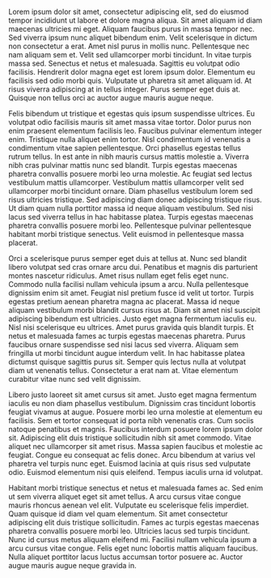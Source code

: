 Lorem ipsum dolor sit amet, consectetur adipiscing elit, sed do eiusmod tempor incididunt ut labore et dolore magna aliqua.
Sit amet aliquam id diam maecenas ultricies mi eget.
Aliquam faucibus purus in massa tempor nec.
Sed viverra ipsum nunc aliquet bibendum enim.
Velit scelerisque in dictum non consectetur a erat.
Amet nisl purus in mollis nunc.
Pellentesque nec nam aliquam sem et.
Velit sed ullamcorper morbi tincidunt.
In vitae turpis massa sed.
Senectus et netus et malesuada.
Sagittis eu volutpat odio facilisis.
Hendrerit dolor magna eget est lorem ipsum dolor.
Elementum eu facilisis sed odio morbi quis.
Vulputate ut pharetra sit amet aliquam id.
At risus viverra adipiscing at in tellus integer.
Purus semper eget duis at.
Quisque non tellus orci ac auctor augue mauris augue neque.

Felis bibendum ut tristique et egestas quis ipsum suspendisse ultrices.
Eu volutpat odio facilisis mauris sit amet massa vitae tortor.
Dolor purus non enim praesent elementum facilisis leo.
Faucibus pulvinar elementum integer enim.
Tristique nulla aliquet enim tortor.
Nisl condimentum id venenatis a condimentum vitae sapien pellentesque.
Orci phasellus egestas tellus rutrum tellus.
In est ante in nibh mauris cursus mattis molestie a.
Viverra nibh cras pulvinar mattis nunc sed blandit.
Turpis egestas maecenas pharetra convallis posuere morbi leo urna molestie.
Ac feugiat sed lectus vestibulum mattis ullamcorper.
Vestibulum mattis ullamcorper velit sed ullamcorper morbi tincidunt ornare.
Diam phasellus vestibulum lorem sed risus ultricies tristique.
Sed adipiscing diam donec adipiscing tristique risus.
Ut diam quam nulla porttitor massa id neque aliquam vestibulum.
Sed nisi lacus sed viverra tellus in hac habitasse platea.
Turpis egestas maecenas pharetra convallis posuere morbi leo.
Pellentesque pulvinar pellentesque habitant morbi tristique senectus.
Velit euismod in pellentesque massa placerat.

Orci a scelerisque purus semper eget duis at tellus at.
Nunc sed blandit libero volutpat sed cras ornare arcu dui.
Penatibus et magnis dis parturient montes nascetur ridiculus.
Amet risus nullam eget felis eget nunc.
Commodo nulla facilisi nullam vehicula ipsum a arcu.
Nulla pellentesque dignissim enim sit amet.
Feugiat nisl pretium fusce id velit ut tortor.
Turpis egestas pretium aenean pharetra magna ac placerat.
Massa id neque aliquam vestibulum morbi blandit cursus risus at.
Diam sit amet nisl suscipit adipiscing bibendum est ultricies.
Justo eget magna fermentum iaculis eu.
Nisl nisi scelerisque eu ultrices.
Amet purus gravida quis blandit turpis.
Et netus et malesuada fames ac turpis egestas maecenas pharetra.
Purus faucibus ornare suspendisse sed nisi lacus sed viverra.
Aliquam sem fringilla ut morbi tincidunt augue interdum velit.
In hac habitasse platea dictumst quisque sagittis purus sit.
Semper quis lectus nulla at volutpat diam ut venenatis tellus.
Consectetur a erat nam at.
Vitae elementum curabitur vitae nunc sed velit dignissim.

Libero justo laoreet sit amet cursus sit amet.
Justo eget magna fermentum iaculis eu non diam phasellus vestibulum.
Dignissim cras tincidunt lobortis feugiat vivamus at augue.
Posuere morbi leo urna molestie at elementum eu facilisis.
Sem et tortor consequat id porta nibh venenatis cras.
Cum sociis natoque penatibus et magnis.
Faucibus interdum posuere lorem ipsum dolor sit.
Adipiscing elit duis tristique sollicitudin nibh sit amet commodo.
Vitae aliquet nec ullamcorper sit amet risus.
Massa sapien faucibus et molestie ac feugiat.
Congue eu consequat ac felis donec.
Arcu bibendum at varius vel pharetra vel turpis nunc eget.
Euismod lacinia at quis risus sed vulputate odio.
Euismod elementum nisi quis eleifend.
Tempus iaculis urna id volutpat.

Habitant morbi tristique senectus et netus et malesuada fames ac.
Sed enim ut sem viverra aliquet eget sit amet tellus.
A arcu cursus vitae congue mauris rhoncus aenean vel elit.
Vulputate eu scelerisque felis imperdiet.
Quam quisque id diam vel quam elementum.
Sit amet consectetur adipiscing elit duis tristique sollicitudin.
Fames ac turpis egestas maecenas pharetra convallis posuere morbi leo.
Ultricies lacus sed turpis tincidunt.
Nunc id cursus metus aliquam eleifend mi.
Facilisi nullam vehicula ipsum a arcu cursus vitae congue.
Felis eget nunc lobortis mattis aliquam faucibus.
Nulla aliquet porttitor lacus luctus accumsan tortor posuere ac.
Auctor augue mauris augue neque gravida in.